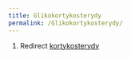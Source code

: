 ```yaml
---
title: Glikokortykosterydy
permalink: /Glikokortykosterydy/
---
```


1.  Redirect [kortykosterydy](/atopedia/kortykosterydy "wikilink")

